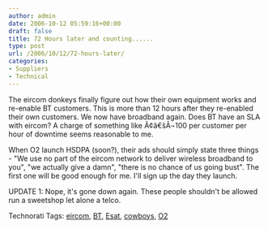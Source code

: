 ```yaml
---
author: admin
date: 2006-10-12 05:59:16+00:00
draft: false
title: 72 Hours later and counting......
type: post
url: /2006/10/12/72-hours-later/
categories:
- Suppliers
- Technical
---
```


The eircom donkeys finally figure out how their own equipment works and re-enable BT customers. This is more than 12 hours after they re-enabled their own customers. We now have broadband again. Does BT have an SLA with eircom? A charge of something like Ã¢â€šÂ¬100 per customer per hour of downtime seems reasonable to me. 

When O2 launch HSDPA (soon?), their ads should simply state three things - "We use no part of the eircom network to deliver wireless broadband to you", "we actually give a damn", "there is no chance of us going bust". The first one will be good enough for me. I'll sign up the day they launch.

UPDATE 1: Nope, it's gone down again. These people shouldn't be allowed run a sweetshop let alone a telco.

Technorati Tags: [eircom](http://www.technorati.com/tags/eircom), [BT](http://www.technorati.com/tags/BT), [Esat](http://www.technorati.com/tags/Esat), [cowboys](http://www.technorati.com/tags/cowboys), [O2](http://www.technorati.com/tags/O2)

